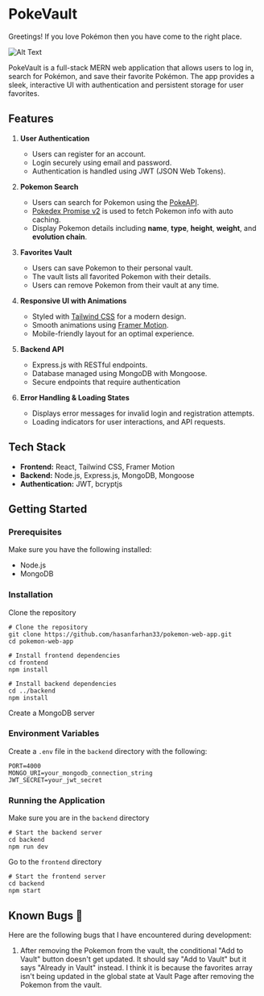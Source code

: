 # PokeVault

Greetings! If you love Pokémon then you have come to the right place.

![Alt Text](https://media0.giphy.com/media/v1.Y2lkPTc5MGI3NjExYWRvd2Z5bHZyNG5xM3VhcTlwZTIxNXBzc3Nhdm0wMm5hMWVxand0biZlcD12MV9pbnRlcm5hbF9naWZfYnlfaWQmY3Q9Zw/xx0JzzsBXzcMK542tx/giphy.gif)

PokeVault is a full-stack MERN web application that allows users to log in, search for Pokémon, and save their favorite Pokémon. The app provides a sleek, interactive UI with authentication and persistent storage for user favorites.

## Features

1. **User Authentication**

   - Users can register for an account.
   - Login securely using email and password.
   - Authentication is handled using JWT (JSON Web Tokens).

2. **Pokemon Search**

   - Users can search for Pokemon using the [PokeAPI](https://pokeapi.co/?ref=public-apis).
   - [Pokedex Promise v2](https://github.com/PokeAPI/pokedex-promise-v2) is used to fetch Pokemon info with auto caching.
   - Display Pokemon details including **name**, **type**, **height**, **weight**, and **evolution chain**.

3. **Favorites Vault**

   - Users can save Pokemon to their personal vault.
   - The vault lists all favorited Pokemon with their details.
   - Users can remove Pokemon from their vault at any time.

4. **Responsive UI with Animations**

   - Styled with [Tailwind CSS](https://tailwindcss.com/) for a modern design.
   - Smooth animations using [Framer Motion](https://motion.dev/).
   - Mobile-friendly layout for an optimal experience.

5. **Backend API**

   - Express.js with RESTful endpoints.
   - Database managed using MongoDB with Mongoose.
   - Secure endpoints that require authentication

6. **Error Handling & Loading States**

   - Displays error messages for invalid login and registration attempts.
   - Loading indicators for user interactions, and API requests.

## Tech Stack

- **Frontend:** React, Tailwind CSS, Framer Motion
- **Backend:** Node.js, Express.js, MongoDB, Mongoose
- **Authentication:** JWT, bcryptjs

## Getting Started

### Prerequisites

Make sure you have the following installed:

- Node.js
- MongoDB

### Installation

Clone the repository

```
# Clone the repository
git clone https://github.com/hasanfarhan33/pokemon-web-app.git
cd pokemon-web-app

# Install frontend dependencies
cd frontend
npm install

# Install backend dependencies
cd ../backend
npm install
```

Create a MongoDB server

### Environment Variables

Create a `.env` file in the `backend` directory with the following:

```
PORT=4000
MONGO_URI=your_mongodb_connection_string
JWT_SECRET=your_jwt_secret
```

### Running the Application

Make sure you are in the `backend` directory

```
# Start the backend server
cd backend
npm run dev
```

Go to the `frontend` directory

```
# Start the frontend server
cd backend
npm start
```

## Known Bugs 🐛

Here are the following bugs that I have encountered during development:

1. After removing the Pokemon from the vault, the conditional "Add to Vault" button doesn't get updated. It should say "Add to Vault" but it says "Already in Vault" instead. I think it is because the favorites array isn't being updated in the global state at Vault Page after removing the Pokemon from the vault.
